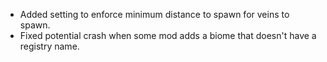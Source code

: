 * Added setting to enforce minimum distance to spawn for veins to spawn.
* Fixed potential crash when some mod adds a biome that doesn't have a registry name.
